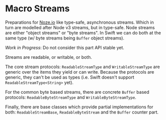 #  Macro Streams

Preparations for [Noze.io](http://noze.io) like type-safe, asynchronous streams.
Which in turn are modelled after Node v3 streams, but in type-safe.
Node streams are either "object streams" or "byte streams". In Swift we can do both at
the same type (w/ byte streams being `Buffer` object streams).

*Work in Progress*: Do not consider this part API stable yet.

Streams are readable, or writable, or both.

The core stream protocols: `ReadableStreamType` and `WritableStreamType` are
generic over the items they yield or can write. Because the protocols are generic,
they can't be used as types (i.e. Swift doesn't support `ReadableStreamType<String>`
yet).

For the common byte based streams, there are concrete `Buffer` based protocols:
`ReadableByteStreamType` and `WritableByteStreamType`.

Finally, there are base classes which provide partial implementations for both:
`ReadableStreamBase`, `ReadableByteStream` and the `Buffer` counter part.
